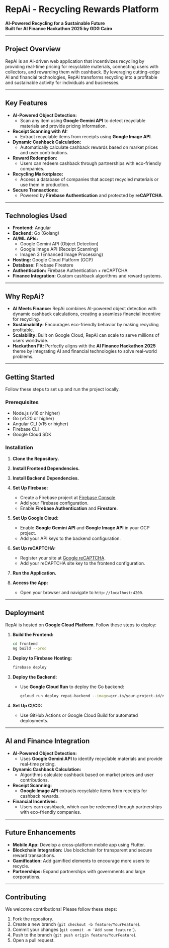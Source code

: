 # **RepAi - Recycling Rewards Platform**  
**AI-Powered Recycling for a Sustainable Future**  
**Built for AI Finance Hackathon 2025 by GDG Cairo**

---

## **Project Overview**
RepAi is an AI-driven web application that incentivizes recycling by providing real-time pricing for recyclable materials, connecting users with collectors, and rewarding them with cashback. By leveraging cutting-edge AI and financial technologies, RepAi transforms recycling into a profitable and sustainable activity for individuals and businesses.

---

## **Key Features**
- **AI-Powered Object Detection:**  
  - Scan any item using **Google Gemini API** to detect recyclable materials and provide pricing information.
- **Receipt Scanning with AI:**  
  - Extract recyclable items from receipts using **Google Image API**.
- **Dynamic Cashback Calculation:**  
  - Automatically calculate cashback rewards based on market prices and user contributions.
- **Reward Redemption:**  
  - Users can redeem cashback through partnerships with eco-friendly companies.
- **Recycling Marketplace:**  
  - Access a database of companies that accept recycled materials or use them in production.
- **Secure Transactions:**  
  - Powered by **Firebase Authentication** and protected by **reCAPTCHA**.

---

## **Technologies Used**
- **Frontend:** Angular  
- **Backend:** Go (Golang)  
- **AI/ML APIs:**  
  - Google Gemini API (Object Detection)  
  - Google Image API (Receipt Scanning)  
  - Imagen 3 (Enhanced Image Processing)  
- **Hosting:** Google Cloud Platform (GCP)  
- **Database:** Firebase Firestore  
- **Authentication:** Firebase Authentication + reCAPTCHA  
- **Finance Integration:** Custom cashback algorithms and reward systems.  

---

## **Why RepAi?**
- **AI Meets Finance:** RepAi combines AI-powered object detection with dynamic cashback calculations, creating a seamless financial incentive for recycling.
- **Sustainability:** Encourages eco-friendly behavior by making recycling profitable.
- **Scalability:** Built on Google Cloud, RepAi can scale to serve millions of users worldwide.
- **Hackathon Fit:** Perfectly aligns with the **AI Finance Hackathon 2025** theme by integrating AI and financial technologies to solve real-world problems.

---

## **Getting Started**
Follow these steps to set up and run the project locally.

### **Prerequisites**
- Node.js (v16 or higher)  
- Go (v1.20 or higher)  
- Angular CLI (v15 or higher)  
- Firebase CLI  
- Google Cloud SDK  

### **Installation**
1. **Clone the Repository.**

2. **Install Frontend Dependencies.**

3. **Install Backend Dependencies.**


4. **Set Up Firebase:**
   - Create a Firebase project at [Firebase Console](https://console.firebase.google.com/).
   - Add your Firebase configuration.
   - Enable **Firebase Authentication** and **Firestore**.

5. **Set Up Google Cloud:**
   - Enable **Google Gemini API** and **Google Image API** in your GCP project.
   - Add your API keys to the backend configuration.

6. **Set Up reCAPTCHA:**
   - Register your site at [Google reCAPTCHA](https://www.google.com/recaptcha/admin/).
   - Add your reCAPTCHA site key to the frontend configuration.

7. **Run the Application.**

8. **Access the App:**
   - Open your browser and navigate to `http://localhost:4200`.

---

## **Deployment**
RepAi is hosted on **Google Cloud Platform**. Follow these steps to deploy:

1. **Build the Frontend:**
   ```bash
   cd frontend
   ng build --prod
   ```

2. **Deploy to Firebase Hosting:**
   ```bash
   firebase deploy
   ```

3. **Deploy the Backend:**
   - Use **Google Cloud Run** to deploy the Go backend:
     ```bash
     gcloud run deploy repai-backend --image=gcr.io/your-project-id/repai-backend
     ```

4. **Set Up CI/CD:**
   - Use GitHub Actions or Google Cloud Build for automated deployments.

---

## **AI and Finance Integration**
- **AI-Powered Object Detection:**  
  - Uses **Google Gemini API** to identify recyclable materials and provide real-time pricing.
- **Dynamic Cashback Calculation:**  
  - Algorithms calculate cashback based on market prices and user contributions.
- **Receipt Scanning:**  
  - **Google Image API** extracts recyclable items from receipts for cashback rewards.
- **Financial Incentives:**  
  - Users earn cashback, which can be redeemed through partnerships with eco-friendly companies.

---

## **Future Enhancements**
- **Mobile App:** Develop a cross-platform mobile app using Flutter.
- **Blockchain Integration:** Use blockchain for transparent and secure reward transactions.
- **Gamification:** Add gamified elements to encourage more users to recycle.
- **Partnerships:** Expand partnerships with governments and large corporations.

---

## **Contributing**
We welcome contributions! Please follow these steps:
1. Fork the repository.
2. Create a new branch (`git checkout -b feature/YourFeature`).
3. Commit your changes (`git commit -m 'Add some feature'`).
4. Push to the branch (`git push origin feature/YourFeature`).
5. Open a pull request.


